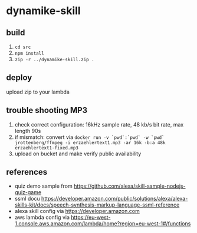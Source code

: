 # dynamike-skill

## build

1. `cd src` 
2. `npm install`
3. `zip -r ../dynamike-skill.zip .`

## deploy

upload zip to your lambda

## trouble shooting MP3

1. check correct configuration: 16kHz sample rate, 48 kb/s bit rate, max length 90s
2. if mismatch: convert via ```docker run -v `pwd`:`pwd` -w `pwd` jrottenberg/ffmpeg -i erzaehlertext1.mp3 -ar 16k -b:a 48k erzaehlertext1-fixed.mp3```
3. upload on bucket and make verify public availability

## references

* quiz demo sample from https://github.com/alexa/skill-sample-nodejs-quiz-game
* ssml docu https://developer.amazon.com/public/solutions/alexa/alexa-skills-kit/docs/speech-synthesis-markup-language-ssml-reference
* alexa skill config via https://developer.amazon.com
* aws lambda config via https://eu-west-1.console.aws.amazon.com/lambda/home?region=eu-west-1#/functions
